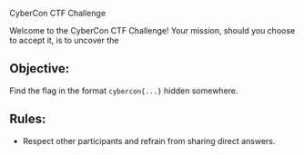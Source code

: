 CyberCon CTF Challenge

Welcome to the CyberCon CTF Challenge! Your mission, should you choose to accept it, is to uncover the

## Objective:
Find the flag in the format `cybercon{...}` hidden somewhere.

## Rules:
- Respect other participants and refrain from sharing direct answers.

